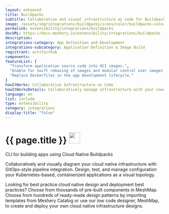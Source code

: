 ```yaml
---
layout: enhanced
title: Buildpacks
subtitle: Collaborative and visual infrastructure as code for Buildpacks
image: /assets/img/integrations/buildpacks/icons/color/buildpacks-color.svg
permalink: extensibility/integrations/buildpacks
docURL: https://docs.meshery.io/extensibility/integrations/buildpacks
description: 
integrations-category: App Definition and Development
integrations-subcategory: Application Definition & Image Build
registrant: artifacthub
components: 
featureList: [
  "Transform application source code into OCI images.",
  "Enable for swift rebasing of images and modular control over images.",
  "Replace Dockerfiles in the app development lifecycle."
]
howItWorks: Collaborative Infrastructure as Code
howItWorksDetails: Collaboratively manage infrastructure with your coworkers synchronously sharing the same designs.
language: en
list: include
type: extensibility
category: integrations
display-title: "false"
---
```

<h1>{{ page.title }} <img src="{{ page.image }}" style="width: 35px; height: 35px;" /></h1>

<p>
CLI for building apps using Cloud Native Buildpacks
</p>
<p>
    Collaboratively and visually diagram your cloud native infrastructure with GitOps-style pipeline integration. Design, test, and manage configuration your Kubernetes-based, containerized applications as a visual topology.
</p>
<p>
    Looking for best practice cloud native design and deployment best practices? Choose from thousands of pre-built components in MeshMap. Choose from hundreds of ready-made design patterns by importing templates from Meshery Catalog or use our low code designer, MeshMap, to create and deploy your own cloud native infrastructure designs.
</p>

